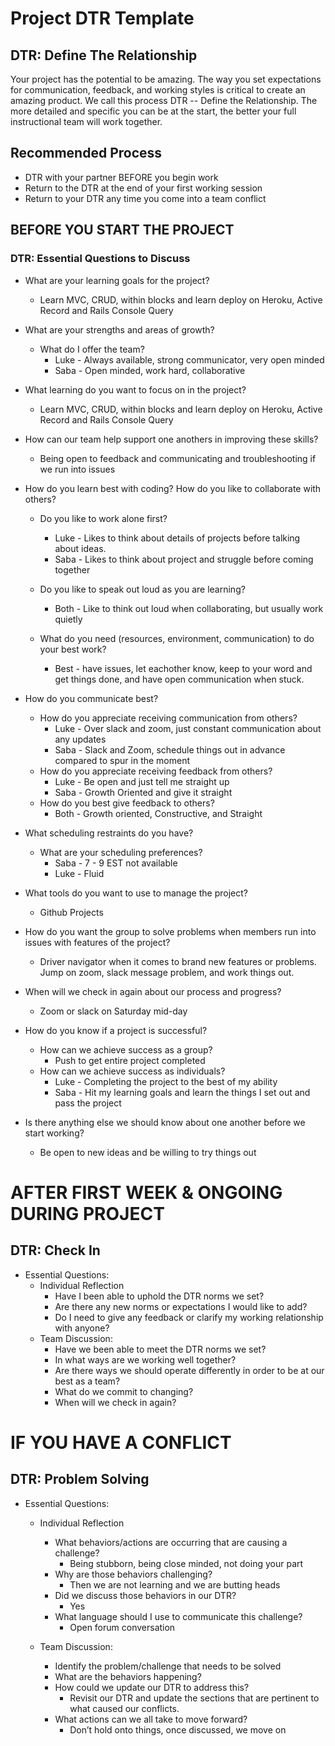 # Project DTR Template

## DTR: Define The Relationship
Your project has the potential to be amazing. The way you set expectations for communication, feedback, and working styles is critical to create an amazing product. We call this process DTR -- Define the Relationship. The more detailed and specific you can be at the start, the better your full instructional team will work together.

## Recommended Process
* DTR with your partner BEFORE you begin work
* Return to the DTR at the end of your first working session
* Return to your DTR any time you come into a team conflict

## BEFORE YOU START THE PROJECT
### DTR: Essential Questions to Discuss
* What are your learning goals for the project?
    * Learn MVC, CRUD, within blocks and learn deploy on Heroku, Active Record and Rails Console Query

* What are your strengths and areas of growth?
    * What do I offer the team?
        * Luke - Always available, strong communicator, very open minded
        * Saba - Open minded, work hard, collaborative

* What learning do you want to focus on in the project?
    * Learn MVC, CRUD, within blocks and learn deploy on Heroku, Active Record and Rails Console Query

* How can our team help support one anothers in improving these skills?
    * Being open to feedback and communicating and troubleshooting if we run into issues

* How do you learn best with coding? How do you like to collaborate with others?
    * Do you like to work alone first?
        * Luke - Likes to think about details of projects before talking about ideas.
        * Saba - Likes to think about project and struggle before coming together

    * Do you like to speak out loud as you are learning?
        * Both - Like to think out loud when collaborating, but usually work quietly

    * What do you need (resources, environment, communication) to do your best work?
        * Best - have issues, let eachother know, keep to your word and get things done, and have open communication when stuck.
* How do you communicate best?
    * How do you appreciate receiving communication from others?
        * Luke - Over slack and zoom, just constant communication about any updates
        * Saba - Slack and Zoom, schedule things out in advance compared to spur in the moment
    * How do you appreciate receiving feedback from others?
        * Luke - Be open and just tell me straight up
        * Saba - Growth Oriented and give it straight
    * How do you best give feedback to others?
        * Both - Growth oriented, Constructive, and Straight
* What scheduling restraints do you have?
    * What are your scheduling preferences?
        * Saba - 7 - 9 EST not available
        * Luke - Fluid
* What tools do you want to use to manage the project?
    * Github Projects
* How do you want the group to solve problems when members run into issues with features of the project?
    * Driver navigator when it comes to brand new features or problems. Jump on zoom, slack message problem, and work things out.
* When will we check in again about our process and progress?
    * Zoom or slack on Saturday mid-day
* How do you know if a project is successful?
    * How can we achieve success as a group?
        * Push to get entire project completed
    * How can we achieve success as individuals?
        * Luke - Completing the project to the best of my ability
        * Saba -  Hit my learning goals and learn the things I set out and pass the project
* Is there anything else we should know about one another before we start working?
    * Be open to new ideas and be willing to try things out



# AFTER FIRST WEEK & ONGOING DURING PROJECT
## DTR: Check In
* Essential Questions:
    * Individual Reflection
        * Have I been able to uphold the DTR norms we set?
        * Are there any new norms or expectations I would like to add?
        * Do I need to give any feedback or clarify my working relationship with anyone?
    * Team Discussion:
        * Have we been able to meet the DTR norms we set?
        * In what ways are we working well together?
        * Are there ways we should operate differently in order to be at our best as a team?
        * What do we commit to changing?
        * When will we check in again?

# IF YOU HAVE A CONFLICT
## DTR: Problem Solving
* Essential Questions:
    * Individual Reflection
        * What behaviors/actions are occurring that are causing a challenge?
            * Being stubborn, being close minded, not doing your part
        * Why are those behaviors challenging?  
            * Then we are not learning and we are butting heads
        * Did we discuss those behaviors in our DTR?
            * Yes
        * What language should I use to communicate this challenge?
            * Open forum conversation

    * Team Discussion:
        * Identify the problem/challenge that needs to be solved
        * What are the behaviors happening?
        * How could we update our DTR to address this?
            * Revisit our DTR and update the sections that are pertinent to what caused our conflicts.
        * What actions can we all take to move forward?
            * Don’t hold onto things, once discussed, we move on
